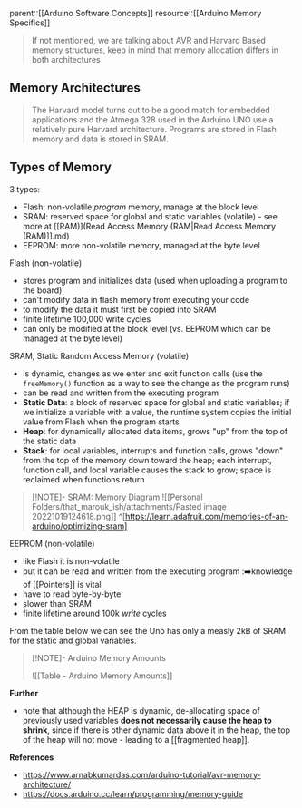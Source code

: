 parent::[[Arduino Software Concepts]]
resource::[[Arduino Memory Specifics]]

> If not mentioned, we are talking about AVR and Harvard Based memory structures, keep in mind that memory allocation differs in both architectures

## Memory Architectures

> The Harvard model turns out to be a good match for embedded applications and the Atmega 328 used in the Arduino UNO use a relatively pure Harvard architecture. Programs are stored in Flash memory and data is stored in SRAM.

## Types of Memory

3 types:
- Flash: non-volatile _program_ memory, manage at the block level
- SRAM: reserved space for global and static variables (volatile) - see more at [[RAM)](Read Access Memory (RAM|Read Access Memory (RAM)]].md)
- EEPROM: more non-volatile memory, managed at the byte level

Flash (non-volatile)
- stores program and initializes data (used when uploading a program to the board)
- can't modify data in flash memory from executing your code
- to modify the data it must first be copied into SRAM
- finite lifetime 100,000 write cycles
- can only be modified at the block level (vs. EEPROM which can be managed at the byte level)

SRAM, Static Random Access Memory (volatile)
- is dynamic, changes as we enter and exit function calls (use the `freeMemory()` function as a way to see the change as the program runs)
- can be read and written from the executing program
- **Static Data**: a block of reserved space for global and static variables; if we initialize a variable with a value, the runtime system copies the initial value from Flash when the program starts
- **Heap**: for dynamically allocated data items, grows "up" from the top of the static data
- **Stack**: for local variables, interrupts and function calls, grows "down" from the top of the memory down toward the heap; each interrupt, function call, and local variable causes the stack to grow; space is reclaimed when functions return

> [!NOTE]- SRAM: Memory Diagram
> ![[Personal Folders/that_marouk_ish/attachments/Pasted image 20221019124618.png]] ^[https://learn.adafruit.com/memories-of-an-arduino/optimizing-sram]

EEPROM (non-volatile)
- like Flash it is non-volatile
- but it can be read and written from the executing program  :➡️knowledge of [[Pointers]] is vital
- have to read byte-by-byte
- slower than SRAM
- finite lifetime around 100k _write_ cycles

From the table below we can see the Uno has only a measly 2kB of SRAM for the static and global variables.

> [!NOTE]- Arduino Memory Amounts
> 
> ![[Table - Arduino Memory Amounts]]


**Further**
- note that although the HEAP is dynamic, de-allocating space of previously used variables **does not necessarily cause the heap to shrink**, since if there is other dynamic data above it in the heap, the top of the heap will not move - leading to a [[fragmented heap]]. 


**References**
- https://www.arnabkumardas.com/arduino-tutorial/avr-memory-architecture/
- https://docs.arduino.cc/learn/programming/memory-guide
